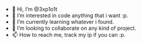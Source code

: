 - 👋 Hi, I’m @3xp1o1t
- 👀 I’m interested in code anything that i want :p.
- 🌱 I’m currently learning whatever i found.
- 💞️ I’m looking to collaborate on any kind of project.
- 📫 How to reach me, track my ip if you can :p.

<!---
TODO: xdxd
3xp1o1t/3xp1o1t is a ✨ special ✨ repository because its `README.md` (this file) appears on your GitHub profile.
You can click the Preview link to take a look at your changes.
--->
